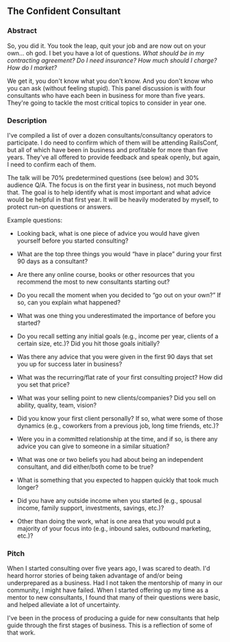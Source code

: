 ## The Confident Consultant

### Abstract

So, you did it. You took the leap, quit your job and are now out on your own... oh god. I bet you have a lot of questions. _What should be in my contracting agreement? Do I need insurance? How much should I charge? How do I market?_

We get it, you don't know what you don't know. And you don't know who you can ask (without feeling stupid). This panel discussion is with four consultants who have each been in business for more than five years. They're going to tackle the most critical topics to consider in year one.

### Description

I've compiled a list of over a dozen consultants/consultancy operators to participate.  I do need to confirm which of them will be attending RailsConf, but all of which have been in business and profitable for more than five years. They've all offered to provide feedback and speak openly, but again, I need to confirm each of them.

The talk will be 70% predetermined questions (see below) and 30% audience Q/A. The focus is on the first year in business, not much beyond that. The goal is to help identify what is most important and what advice would be helpful in that first year. It will be heavily moderated by myself, to protect run-on questions or answers.

Example questions:

- Looking back, what is one piece of advice you would have given yourself before you started consulting?

- What are the top three things you would “have in place” during your first 90 days as a consultant?

- Are there any online course, books or other resources that you recommend the most to new consultants starting out?

- Do you recall the moment when you decided to “go out on your own?” If so, can you explain what happened?

- What was one thing you underestimated the importance of before you started?

- Do you recall setting any initial goals (e.g., income per year, clients of a certain size, etc.)? Did you hit those goals initially?

- Was there any advice that you were given in the first 90 days that set you up for success later in business?

- What was the recurring/flat rate of your first consulting project? How did you set that price?

- What was your selling point to new clients/companies? Did you sell on ability, quality, team, vision?

- Did you know your first client personally? If so, what were some of those dynamics (e.g., coworkers from a previous job, long time friends, etc.)?

- Were you in a committed relationship at the time, and if so, is there any advice you can give to someone in a similar situation?

- What was one or two beliefs you had about being an independent consultant, and did either/both come to be true?

- What is something that you expected to happen quickly that took much longer?

- Did you have any outside income when you started (e.g., spousal income, family support, investments, savings, etc.)?

- Other than doing the work, what is one area that you would put a majority of your focus into (e.g., inbound sales, outbound marketing, etc.)? 

### Pitch

When I started consulting over five years ago, I was scared to death. I'd heard horror stories of being taken advantage of and/or being underprepared as a business. Had I not taken the mentorship of many in our community, I might have failed. When I started offering up my time as a mentor to new consultants, I found that many of their questions were basic, and helped alleviate a lot of uncertainty. 

I've been in the process of producing a guide for new consultants that help guide through the first stages of business.  This is a reflection of some of that work.
